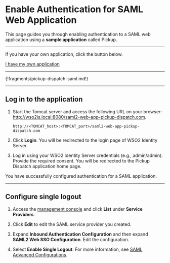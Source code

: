 # Enable Authentication for SAML Web Application

This page guides you through enabling authentication to a SAML web application using a **sample application** called Pickup. 

----
If you have your own application, click the button below.

<a class="samplebtn_a" href="../../guides/login/webapp-oidc" target="_blank" rel="nofollow noopener">I have my own application</a>

----

{!fragments/pickup-dispatch-saml.md!}

----

## Log in to the application

1. Start the Tomcat server and access the following URL on your browser: <http://wso2is.local:8080/saml2-web-app-pickup-dispatch.com>.

	```
	http://<TOMCAT_host>:<TOMCAT_port>/saml2-web-app-pickup-dispatch.com
	```

2. Click **Login**. You will be redirected to the login page of WSO2 Identity Server. 

3. Log in using your WSO2 Identity Server credentials (e.g., admin/admin). Provide the required consent. You will be redirected to the Pickup Dispatch application home page.

You have successfully configured authentication for a SAML application.

----

## Configure single logout

1. Access the [management console]() and click **List** under **Service Providers**. 

2. Click **Edit** to edit the SAML service provider you created.

3. Expand **Inbound Authentication Configuration** and then expand **SAML2 Web SSO Configuration**. Edit the configuration.

4. Select **Enable Single Logout**. For more information, see [SAML Advanced Configurations](../../guides/login/saml-app-config-advanced#enable-single-logout).
